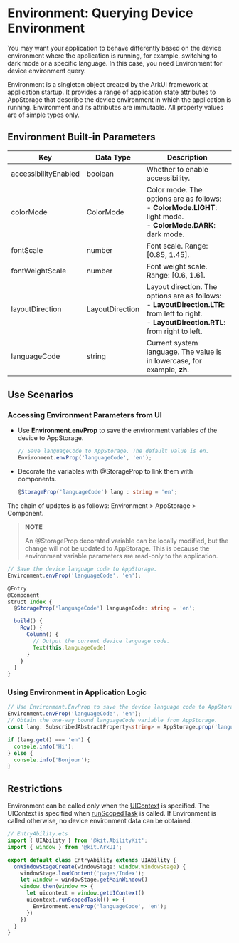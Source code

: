 # Environment: Querying Device Environment


You may want your application to behave differently based on the device environment where the application is running, for example, switching to dark mode or a specific language. In this case, you need Environment for device environment query.


Environment is a singleton object created by the ArkUI framework at application startup. It provides a range of application state attributes to AppStorage that describe the device environment in which the application is running. Environment and its attributes are immutable. All property values are of simple types only.


## Environment Built-in Parameters

| Key| Data Type| Description                                     |
| ------------------ | ------------------ | ------------------ |
| accessibilityEnabled              | boolean                  | Whether to enable accessibility.                |
| colorMode              | ColorMode                  | Color mode. The options are as follows:<br>- **ColorMode.LIGHT**: light mode.<br>- **ColorMode.DARK**: dark mode.                |
| fontScale              | number                  | Font scale. Range: [0.85, 1.45].                |
| fontWeightScale              | number                  | Font weight scale. Range: [0.6, 1.6].               |
| layoutDirection              | LayoutDirection                  | Layout direction. The options are as follows:<br>- **LayoutDirection.LTR**: from left to right.<br>- **LayoutDirection.RTL**: from right to left.                |
| languageCode              | string                  | Current system language. The value is in lowercase, for example, **zh**.                |


## Use Scenarios


### Accessing Environment Parameters from UI

- Use **Environment.envProp** to save the environment variables of the device to AppStorage.

  ```ts
  // Save languageCode to AppStorage. The default value is en.
  Environment.envProp('languageCode', 'en');
  ```

- Decorate the variables with \@StorageProp to link them with components.

  ```ts
  @StorageProp('languageCode') lang : string = 'en';
  ```

The chain of updates is as follows: Environment > AppStorage > Component.

> **NOTE**
>
> An \@StorageProp decorated variable can be locally modified, but the change will not be updated to AppStorage. This is because the environment variable parameters are read-only to the application.


```ts
// Save the device language code to AppStorage.
Environment.envProp('languageCode', 'en');

@Entry
@Component
struct Index {
  @StorageProp('languageCode') languageCode: string = 'en';

  build() {
    Row() {
      Column() {
        // Output the current device language code.
        Text(this.languageCode)
      }
    }
  }
}
```


### Using Environment in Application Logic


```ts
// Use Environment.EnvProp to save the device language code to AppStorage.
Environment.envProp('languageCode', 'en');
// Obtain the one-way bound languageCode variable from AppStorage.
const lang: SubscribedAbstractProperty<string> = AppStorage.prop('languageCode');

if (lang.get() === 'en') {
  console.info('Hi');
} else {
  console.info('Bonjour');
}
```


## Restrictions


Environment can be called only when the [UIContext](../reference/apis-arkui/js-apis-arkui-UIContext.md#uicontext) is specified. The UIContext is specified when [runScopedTask](../reference/apis-arkui/js-apis-arkui-UIContext.md#runscopedtask) is called. If Environment is called otherwise, no device environment data can be obtained.


```ts
// EntryAbility.ets
import { UIAbility } from '@kit.AbilityKit';
import { window } from '@kit.ArkUI';

export default class EntryAbility extends UIAbility {
  onWindowStageCreate(windowStage: window.WindowStage) {
    windowStage.loadContent('pages/Index');
    let window = windowStage.getMainWindow()
    window.then(window => {
      let uicontext = window.getUIContext()
      uicontext.runScopedTask(() => {
        Environment.envProp('languageCode', 'en');
      })
    })
  }
}
```
